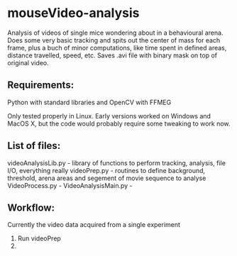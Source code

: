 mouseVideo-analysis
===================

Analysis of videos of single mice wondering about in a behavioural arena. Does some very basic tracking and spits out the center of mass for each frame, plus a buch of minor computations, like time spent in defined areas, distance travelled, speed, etc. Saves .avi file with binary mask on top of original video.

Requirements:
-------------
Python with standard libraries and OpenCV with FFMEG

Only tested properly in Linux. Early versions worked on Windows and MacOS X, but the code would probably require some tweaking to work now.


List of files:
--------------
videoAnalysisLib.py - library of functions to perform tracking, analysis, file I/O, everything really
videoPrep.py - routines to define background, threshold, arena areas and segement of movie sequence to analyse
VideoProcess.py - 
VideoAnalysisMain.py - 


Workflow:
---------
Currently the video data acquired from a single experiment 

1. Run videoPrep 
2.
